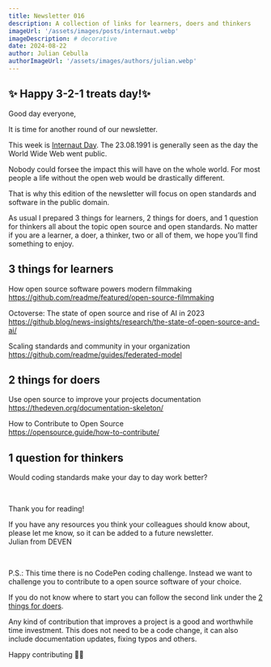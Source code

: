 ```yaml
---
title: Newsletter 016
description: A collection of links for learners, doers and thinkers
imageUrl: '/assets/images/posts/internaut.webp'
imageDescription: # decorative
date: 2024-08-22
author: Julian Cebulla
authorImageUrl: '/assets/images/authors/julian.webp'
---
```

## ✨ Happy 3-2-1 treats day!✨
Good day everyone,

It is time for another round of our newsletter.

This week is [Internaut Day](https://home.cern/news/news/computing/internaut-day-and-world-wide-web). The 23.08.1991 is generally seen as the day the World Wide Web went public.

Nobody could forsee the impact this will have on the whole world.
For most people a life without the open web would be drastically different.

That is why this edition of the newsletter will focus on open standards and software in the public domain.

As usual I prepared 3 things for learners, 2 things for doers, and 1 question for thinkers all about the topic open source and open standards. No matter if you are a learner, a doer, a thinker, two or all of them, we hope you’ll find something to enjoy.


## 3 things for learners
How open source software powers modern filmmaking <br/>
https://github.com/readme/featured/open-source-filmmaking

Octoverse: The state of open source and rise of AI in 2023<br>
https://github.blog/news-insights/research/the-state-of-open-source-and-ai/

Scaling standards and community in your organization <br />
https://github.com/readme/guides/federated-model


## 2 things for doers
Use open source to improve your projects documentation<br />
https://thedeven.org/documentation-skeleton/

How to Contribute to Open Source<br>
https://opensource.guide/how-to-contribute/


## 1 question for thinkers
Would coding standards make your day to day work better?

<br />

Thank you for reading!

If you have any resources you think your colleagues should know about, please let me know, so it can be added to a future newsletter.<br />
Julian from DEVEN

<br />

P.S.: This time there is no CodePen coding challenge. Instead we want to challenge you to contribute to a open source software of your choice.

If you do not know where to start you can follow the second link under the [2 things for doers](#2-things-for-doers).

Any kind of contribution that improves a project is a good and worthwhile time investment. This does not need to be a code change, it can also include documentation updates, fixing typos and others.

Happy contributing 🧑‍🚀